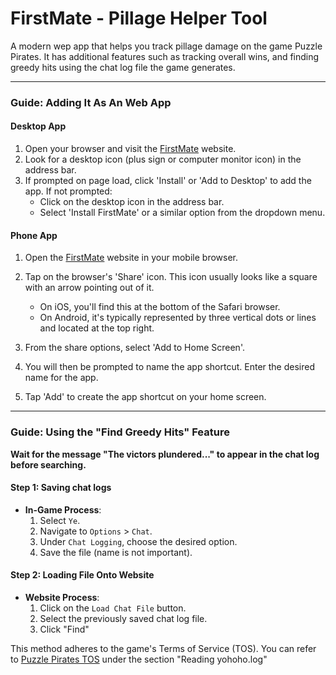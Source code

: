 # FirstMate - Pillage Helper Tool

A modern wep app that helps you track pillage damage on the game Puzzle Pirates. It has additional features such as tracking overall wins, and finding greedy hits using the chat log file the game generates.

---

### Guide: Adding It As An Web App

#### Desktop App

1. Open your browser and visit the [FirstMate](https://captain-dread.github.io/pillage-helper-web/) website.
2. Look for a desktop icon (plus sign or computer monitor icon) in the address bar.
3. If prompted on page load, click 'Install' or 'Add to Desktop' to add the app. If not prompted:
   - Click on the desktop icon in the address bar.
   - Select 'Install FirstMate' or a similar option from the dropdown menu.


#### Phone App

1. Open the [FirstMate](https://captain-dread.github.io/pillage-helper-web/) website in your mobile browser.

2. Tap on the browser's 'Share' icon. This icon usually looks like a square with an arrow pointing out of it.
   - On iOS, you'll find this at the bottom of the Safari browser.
   - On Android, it's typically represented by three vertical dots or lines and located at the top right.
3. From the share options, select 'Add to Home Screen'.
4. You will then be prompted to name the app shortcut. Enter the desired name for the app.
5. Tap 'Add' to create the app shortcut on your home screen.

---


### Guide: Using the "Find Greedy Hits" Feature

**Wait for the message "The victors plundered..." to appear in the chat log before searching.**

#### Step 1: Saving chat logs
- **In-Game Process**:
  1. Select `Ye`.
  2. Navigate to `Options` > `Chat`.
  3. Under `Chat Logging`, choose the desired option.
  4. Save the file (name is not important).

#### Step 2: Loading File Onto Website
- **Website Process**:
  1. Click on the `Load Chat File` button.
  2. Select the previously saved chat log file.
  3. Click "Find"

This method adheres to the game's Terms of Service (TOS). You can refer to [Puzzle Pirates TOS](https://yppedia.puzzlepirates.com/Official:Third_Party_Software) under the section "Reading yohoho.log"